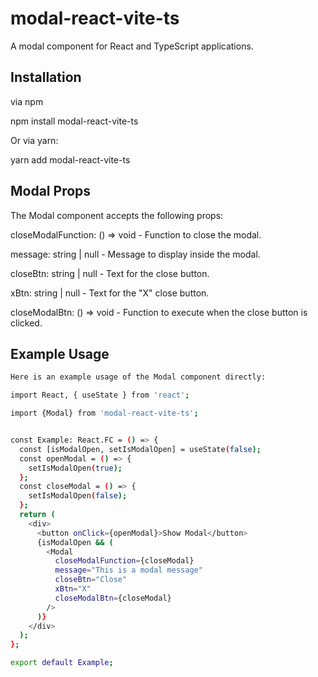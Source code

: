 # modal-react-vite-ts

A modal component for React and TypeScript applications.

## Installation





via npm 

npm install modal-react-vite-ts

Or via yarn:

yarn add modal-react-vite-ts





## Modal Props


 

The Modal component accepts the following props:


closeModalFunction: () => void - Function to close the modal.

message: string | null - Message to display inside the modal.

closeBtn: string | null - Text for the close button.

xBtn: string | null - Text for the "X" close button.

closeModalBtn: () => void - Function to execute when the close button is clicked.




## Example Usage


```bash
Here is an example usage of the Modal component directly:

import React, { useState } from 'react';

import {Modal} from 'modal-react-vite-ts';


const Example: React.FC = () => {
  const [isModalOpen, setIsModalOpen] = useState(false);
  const openModal = () => {
    setIsModalOpen(true);
  };
  const closeModal = () => {
    setIsModalOpen(false);
  };
  return (
    <div>
      <button onClick={openModal}>Show Modal</button>
      {isModalOpen && (
        <Modal
          closeModalFunction={closeModal}
          message="This is a modal message"
          closeBtn="Close"
          xBtn="X"
          closeModalBtn={closeModal}
        />
      )}
    </div>
  );
};

export default Example;



 
